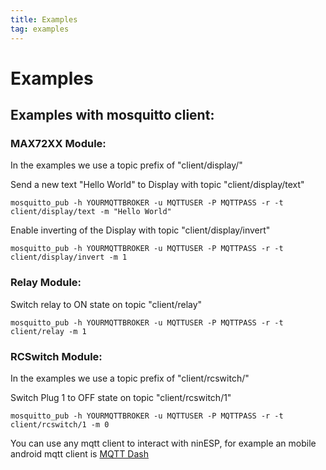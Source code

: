 ```yaml
---
title: Examples
tag: examples
---
```

# Examples

## Examples with mosquitto client:

### MAX72XX Module:

In the examples we use a topic prefix of "client/display/"

Send a new text "Hello World" to Display with topic "client/display/text"
```
mosquitto_pub -h YOURMQTTBROKER -u MQTTUSER -P MQTTPASS -r -t client/display/text -m "Hello World"
```

Enable inverting of the Display with topic "client/display/invert"
```
mosquitto_pub -h YOURMQTTBROKER -u MQTTUSER -P MQTTPASS -r -t client/display/invert -m 1
```

### Relay Module:

Switch relay to ON state on topic "client/relay"
```
mosquitto_pub -h YOURMQTTBROKER -u MQTTUSER -P MQTTPASS -r -t client/relay -m 1
```

### RCSwitch Module:

In the examples we use a topic prefix of "client/rcswitch/"

Switch Plug 1 to OFF state on topic "client/rcswitch/1"
```
mosquitto_pub -h YOURMQTTBROKER -u MQTTUSER -P MQTTPASS -r -t client/rcswitch/1 -m 0
```


You can use any mqtt client to interact with ninESP, for example an mobile android mqtt client is 
[MQTT Dash](https://play.google.com/store/apps/details?id=net.routix.mqttdash)
